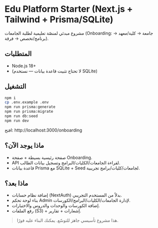 # Edu Platform Starter (Next.js + Tailwind + Prisma/SQLite)

مشروع مبدئي لمنصّة تعليمية لطلبة الجامعات (Onboarding: جامعة → كلية/معهد → برنامج/تخصص → فرقة).

## المتطلبات
- Node.js 18+
- (لا تحتاج تثبيت قاعدة بيانات — نستخدم SQLite)

## التشغيل
```bash
npm i
cp .env.example .env
npm run prisma:generate
npm run prisma:migrate
npm run db:seed
npm run dev
```

افتح: http://localhost:3000/onboarding

## ماذا يوجد الآن؟
- صفحة رئيسية بسيطة + صفحة Onboarding.
- API لقراءة الجامعات/الكليات/البرامج وتسجيل بيانات الطالب.
- قاعدة بيانات Prisma مع SQLite + Seed لجامعات/كليات/برامج تجريبية.

## ماذا بعد؟
- إضافة نظام حسابات (NextAuth) بدلاً من المستخدم التجريبي.
- بناء لوحة تحكم Admin لإدارة الجامعات/الكليات/البرامج/الكورسات.
- إضافة الكورسات والوحدات والدروس والاختبارات.
- رفع الملفات (S3) + إشعارات + تقارير.

> هذا مشروع تأسيسي جاهز للتوسّع. يمكنك البناء عليه فورًا.
